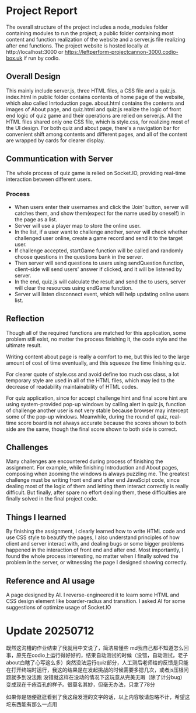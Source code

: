 # Project Report
The overall structure of the project includes a node_modules folder containing modules to run the project; a public folder containing most content and function realization of the website and a server.js file realizing after end functions. The project website is hosted locally at http://localhost:3000 or https://leftperform-projectcannon-3000.codio-box.uk if run by codio.

## Overall Design
This mainly include server.js, three HTML files, a CSS file and a quiz.js. index.html in public folder contains contents of home page of the website, which also called Inrtoduction page. about.html contains the contents and images of About page, and quiz.html and quiz.js realize the logic of front end logic of quiz game and their operations are relied on server.js. All the HTML files shared only one CSS file, which is style.css, for realizing most of the UI design. For both quiz and about page, there's a navigation bar for convenient shift among contents and different pages, and all of the content are wrapped by cards for clearer display.

## Communtication with Server
The whole process of quiz game is relied on Socket.IO, providing real-time interaction between different users.
### Process
- When users enter their usernames and click the 'Join' button, server will catches them, and show them(expect for the name used by oneself) in the page as a list.
- Server will use a player map to store the online user.
- In the list, if a user want to challenge another, server will check whether challenged user online, create a game record and send it to the target user.
- If challenge accepted, startGame function will be called and randomly choose questions in the questions bank in the server.
- Then server will send questions to users using sendQuestion function, client-side will send users' answer if clicked, and it will be listened by server.
- In the end, quiz.js will calculate the result and send the to users, server will clear the resources using endGame function.
- Server will listen disconnect event, which will help updating online users list.

## Reflection
Though all of the required functions are matched for this application, some problem still exist, no matter the process finishing it, the code style and the ultimate result.

Writing content about page is really a comfort to me, but this led to the large amount of cost of time eventually, and this squeeze the time finishing quiz.

For clearer quote of style.css and avoid define too much css class, a lot temporary style are used in all of the HTML files, which may led to the decrease of readability maintainability of HTML codes.

For quiz application, since for accept challenge hint and final score hint are using system-provided pop-up windows by calling alert in quiz.js, function of challenge another user is not very stable because browser may intercept some of the pop-up windows. Meanwhile, during the round of quiz, real-time score board is not always accurate because the scores shown to both side are the same, though the final score shown to both side is correct.

## Challenges
Many challenges are encountered during process of finishing the assignment. For example, while finishing Introduction and About pages, composing when zooming the windows is always puzzling me. The greatest challenge must be writing front end and after end JavaScipt code, since dealing most of the logic of them and letting them interact correctly is really difficult. But finally, after spare no effort dealing them, these difficulties are finally solved in the final project code.

## Things I learned
By finishing the assignment, I clearly learned how to write HTML code and use CSS style to beautify the pages, I also understand principles of how client and server interact with, and dealing bugs or some bigger problems happened in the interaction of front end and after end. Most importantly, I found the whole process interesting, no matter when I finally solved the problem in the server, or witnessing the page I designed showing correctly.

## Reference and AI usage
A page designed by AI. I reverse-engineered it to learn some HTML and CSS design element like boarder-radius and transition.
I asked AI for some suggestions of optimize usage of Socket.IO


# Update 20250712
既然这沟槽的作业结束了我就用中文说了，简洁易懂些
md我自己都不知道怎么回事，原先在codio上运行得好好的，结果自动测试的时候（没错，自动测试，老子about白瞎了心写这么多）突然没法运行quiz部分，人工测后老师给的反馈是只能在打开终端时运行，我这的结果是在发起挑战的时候需要多摁几次，或者js压根问题就多到没法跑
没错就这样在没动的情况下这玩意从完美无瑕（除了计分bug）变成现在千疮百孔的样子。很莫名其妙，但毫无办法，只拿了78分

如果你是随便逛逛看到了我这段发泄的文字的话，以上内容敬请忽略不计，希望这坨东西能有那么一点用
